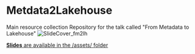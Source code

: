 # Metdata2Lakehouse
Main resource collection Repository for the talk called "From Metadata to Lakehouse"
![SlideCover_fm2lh](https://github.com/Andreas-bersgtedt/Metdata2Lakehouse/assets/68328670/150ae5c2-7020-489a-a619-4d1e97da1371)


[**Slides** are available in the /assets/ folder](./assets/From_Metadata_2_Lakehouse.pdf)
